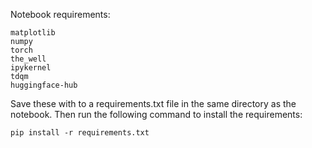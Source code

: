 Notebook requirements:

```
matplotlib
numpy
torch
the_well
ipykernel
tdqm
huggingface-hub
```

Save these with to a requirements.txt file in the same directory as the notebook.
Then run the following command to install the requirements:

```
pip install -r requirements.txt
```